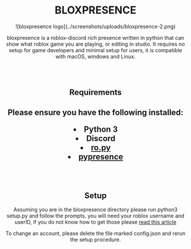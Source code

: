 <div style="text-align: center;">
<h1>BLOXPRESENCE</h1>
![bloxpresence logo](../screenshots/uploads/bloxpresence-2.png)

bloxpresence is a roblox-discord rich presence written in python that can show what roblox game you are playing, or editing in studio. It requires no setup for game developers and minimal setup for users, it is compatible with macOS, windows and Linux.
</div>
<br>
<br>
<div style="text-align: center;">
<h2>Requirements<h2>
<p>Please ensure you have the following installed:<p>
<li> Python 3
<li> Discord
<li> <a href="https://ro.py.jmk.gg">ro.py</a>
<li> <a href="https://pypi.org/project/pypresence/">pypresence</a>
</div>
<br>
<br>
<div style="text-align: center;">
<h2>Setup</h2>
<p>Assuming you are in the bloxpresence directory please run python3 setup.py and follow the prompts, you will need your roblox username and userID, if you do not know how to get those please <a href="../screenshots/required_information">read this article</a></p>
<p> To change an account, please delete the file marked config.json and rerun the setup procedure.
</div>
